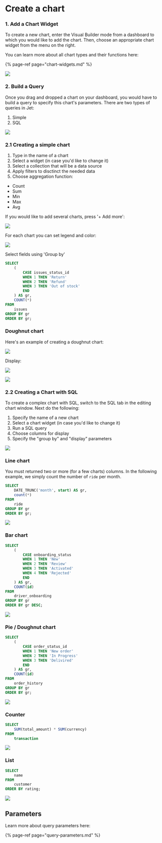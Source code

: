 # Create a chart

### 1. Add a Chart Widget

To create a new chart, enter the Visual Builder mode from a dashboard to which you would like to add the chart. Then, choose an appropriate chart widget from the menu on the right. 

You can learn more about all chart types and their functions here:

{% page-ref page="chart-widgets.md" %}

![](../../.gitbook/assets/image%20%28154%29.png)

### 2. Build a Query

Once you drag and dropped a chart on your dashboard, you would have to build a query to specify this chart's parameters. There are two types of queries in Jet:

1. Simple 
2. SQL

![](../../.gitbook/assets/image%20%2832%29.png)

### 2.1 Creating a simple chart

1. Type in the name of a chart 
2. Select a widget \(in case you'd like to change it\)
3. Select a collection that will be a data source
4. Apply filters to disctinct the needed data
5. Choose aggregation function: 

* Count
* Sum
* Min
* Max
* Avg

If you would like to add several charts, press '+ Add more':

![](../../.gitbook/assets/image%20%2855%29.png)

For each chart you can set legend and color:

![](../../.gitbook/assets/image%20%28186%29.png)

Select fields using 'Group by' 

```sql
SELECT 
    (
        CASE issues_status_id 
        WHEN 1 THEN 'Return' 
        WHEN 2 THEN 'Refund' 
        WHEN 3 THEN 'Out of stock'
        END
    ) AS gr, 
    COUNT(*) 
FROM
    issues
GROUP BY gr
ORDER BY gr;

```

### Doughnut chart

Here's an example of creating a doughnut chart:

![](../../.gitbook/assets/image%20%28255%29.png)

Display:

![](../../.gitbook/assets/image%20%28217%29.png)

![](../../.gitbook/assets/image%20%2827%29.png)



### 2.2 Creating a Chart with SQL

To create a complex chart with SQL, switch to the SQL tab in the editing chart window. Next do the following:

1. Specify the name of a new chart
2. Select a chart widget \(in case you'd like to change it\)
3. Run a SQL query 
4. Choose columns for display
5. Specify the "group by" and "display" parameters

![](../../.gitbook/assets/image%20%28302%29.png)

### Line chart

You must returned two or more \(for a few charts\) columns. In the following example, we simply count the number of `ride` per month.

```sql
SELECT
    DATE_TRUNC('month', start) AS gr,
    count(*)
FROM 
    ride
GROUP BY gr
ORDER BY gr;
```

![](../../.gitbook/assets/image%20%28207%29.png)



### Bar chart

```sql
SELECT
    (
        CASE onboarding_status 
        WHEN 1 THEN 'New' 
        WHEN 2 THEN 'Review' 
        WHEN 3 THEN 'Activated' 
        WHEN 4 THEN 'Rejected' 
        END
    ) AS gr,
    COUNT(id)
FROM
    driver_onboarding
GROUP BY gr
ORDER BY gr DESC;
```

![](../../.gitbook/assets/image%20%28171%29.png)

### Pie / Doughnut chart

```sql
SELECT
    (
        CASE order_status_id 
        WHEN 1 THEN 'New order' 
        WHEN 2 THEN 'In Progress' 
        WHEN 3 THEN 'Delivired'
        END
    ) AS gr, 
    COUNT(id) 
FROM
    order_history
GROUP BY gr
ORDER BY gr;
```

![](../../.gitbook/assets/image%20%2884%29.png)

### Counter

```sql
SELECT 
    SUM(total_amount) * SUM(currency)
FROM
    transaction
```

![](../../.gitbook/assets/image%20%2883%29.png)

### List

```sql
SELECT 
    name
FROM 
    customer
ORDER BY rating;
```

![](../../.gitbook/assets/image%20%28183%29.png)

## Parameters

Learn more about query parameters here:

{% page-ref page="query-parameters.md" %}


